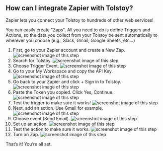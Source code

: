 ## How can I integrate Zapier with Tolstoy?

Zapier lets you connect your Tolstoy to hundreds of other web services! 

You can easily create "Zaps". All you need to do is define Triggers and Actions, so the data you collect from your Tolstoy be sent automatically to wherever you choose (e.g., Slack, Gmail, Google Sheets, etc...)

1. First, go to your Zapier account and create a New Zap. ![screenshot image of this step](https://downloads.intercomcdn.com/i/o/401455325/15651041ef6366bef0320e5c/image.png)
2. Search for Tolstoy. ![screenshot image of this step](https://downloads.intercomcdn.com/i/o/401455389/b265d8f052549472f992b286/image.png)
3. Choose Trigger Event. ![screenshot image of this step](https://downloads.intercomcdn.com/i/o/401455465/735ef6fc12e06b645b5fce59/image.png)
4. Go to your My Workspace and copy the API Key. ![screenshot image of this step](https://downloads.intercomcdn.com/i/o/773576494/aa310f833a0748bcf8a0bf6b/image.png)
5. Go back to your Zapier and click + Sign in to Tolstoy. ![screenshot image of this step](https://downloads.intercomcdn.com/i/o/401455817/bf053e2d59f7a2323af9967f/image.png)
6. Paste the Token you copied. Click Yes, Continue. ![screenshot image of this step](https://downloads.intercomcdn.com/i/o/401455965/9f9b19608636b4a35fc72b59/image.png)
7. Test the trigger to make sure it works! ![screenshot image of this step](https://downloads.intercomcdn.com/i/o/401456068/839319bdf7681e0525ede111/image.png)
8. Next, add an action. Use Gmail for example. ![screenshot image of this step](https://downloads.intercomcdn.com/i/o/401456228/7e9ab559b50bbac6ff2ba54e/image.png)
9. Choose event (Send Email). ![screenshot image of this step](https://downloads.intercomcdn.com/i/o/401456334/b6bb56e755d945cd7c2081d5/image.png)
10. Set up an action. ![screenshot image of this step](https://downloads.intercomcdn.com/i/o/401456378/fc8499fca7fdbd8114681bfe/image.png)
11. Test the action to make sure it works. ![screenshot image of this step](https://downloads.intercomcdn.com/i/o/401456403/f170b2f7be97c10d05ca5583/image.png)
12. Turn on Zap. ![screenshot image of this step](https://downloads.intercomcdn.com/i/o/401456655/c6ad8bc62b95ce4383b23e7c/image.png)

That’s it! You’re all set.
